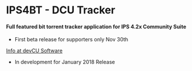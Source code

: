 # IPS4BT - DCU Tracker

#### Full featured bit torrent tracker application for IPS 4.2x Community Suite

- First beta release for supporters only Nov 30th

[Info at devCU Software](https://www.devcu.com/forums/topic/714-ips4bt-dcu-tracker/)

- In development for January 2018 Release